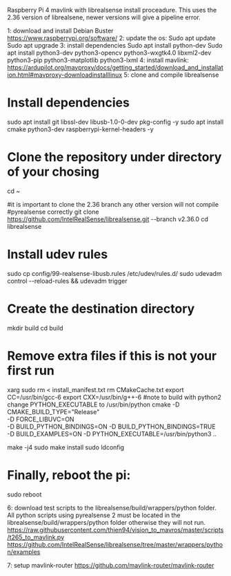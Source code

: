 Raspberry Pi 4 mavlink with librealsense install proceadure. This uses the 2.36 version of librealsene, newer versions will give a pipeline error.


1: download and install Debian Buster https://www.raspberrypi.org/software/
2: update the os:
	Sudo apt update
	Sudo apt upgrade
3: install dependencies
	Sudo apt install python-dev
	Sudo apt install python3-dev python3-opencv python3-wxgtk4.0 libxml2-dev python3-pip python3-matplotlib python3-lxml
4: install mavlink:
	https://ardupilot.org/mavproxy/docs/getting_started/download_and_installation.html#mavproxy-downloadinstalllinux
5: clone and compile librealsense
# Install dependencies
sudo apt install git libssl-dev libusb-1.0-0-dev pkg-config -y
sudo apt install cmake python3-dev raspberrypi-kernel-headers -y

# Clone the repository under directory of your chosing
cd ~

#it is important to clone the 2.36 branch any other version will not compile #pyrealsense correctly
git clone https://github.com/IntelRealSense/librealsense.git --branch v2.36.0
cd librealsense

# Install udev rules
sudo cp config/99-realsense-libusb.rules /etc/udev/rules.d/
sudo udevadm control --reload-rules && udevadm trigger

# Create the destination directory
mkdir build
cd build

# Remove extra files if this is not your first run
xarg sudo rm < install_manifest.txt
rm CMakeCache.txt
export CC=/usr/bin/gcc-6
export CXX=/usr/bin/g++-6
#note to build with python2 change PYTHON_EXECUTABLE to /usr/bin/python
cmake -D CMAKE_BUILD_TYPE="Release"\
-D FORCE_LIBUVC=ON \
-D BUILD_PYTHON_BINDINGS=ON -D BUILD_PYTHON_BINDINGS=TRUE \
-D BUILD_EXAMPLES=ON -D PYTHON_EXECUTABLE=/usr/bin/python3 ..

make -j4
sudo make install
sudo ldconfig

# Finally, reboot the pi:
sudo reboot
	
6: download test scripts to the librealsense/build/wrappers/python folder. All python scripts using pyrealsense 2 must be located in the librealsense/build/wrappers/python folder otherwise they will not run. 
https://raw.githubusercontent.com/thien94/vision_to_mavros/master/scripts/t265_to_mavlink.py
https://github.com/IntelRealSense/librealsense/tree/master/wrappers/python/examples

7: setup mavlink-router 
https://github.com/mavlink-router/mavlink-router
